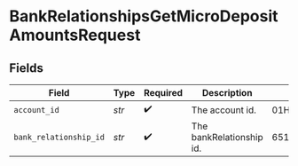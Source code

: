 # BankRelationshipsGetMicroDepositAmountsRequest


## Fields

| Field                      | Type                       | Required                   | Description                | Example                    |
| -------------------------- | -------------------------- | -------------------------- | -------------------------- | -------------------------- |
| `account_id`               | *str*                      | :heavy_check_mark:         | The account id.            | 01H8FB90ZRRFWXB4XC2JPJ1D4Y |
| `bank_relationship_id`     | *str*                      | :heavy_check_mark:         | The bankRelationship id.   | 651ef9de0dee00240813e60e   |